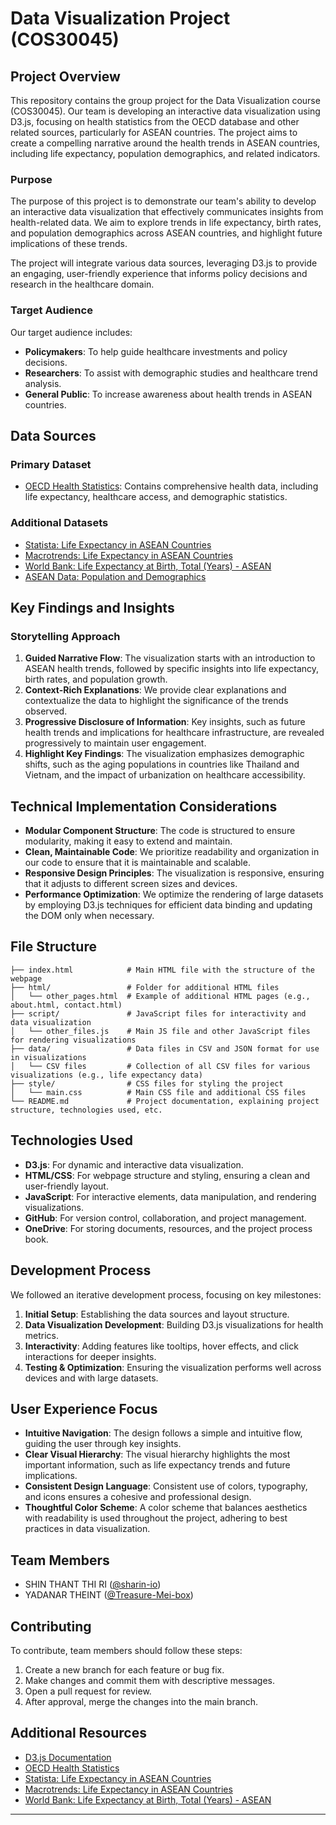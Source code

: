 # Data Visualization Project (COS30045)

## Project Overview

This repository contains the group project for the Data Visualization course (COS30045). Our team is developing an interactive data visualization using D3.js, focusing on health statistics from the OECD database and other related sources, particularly for ASEAN countries. The project aims to create a compelling narrative around the health trends in ASEAN countries, including life expectancy, population demographics, and related indicators.

### Purpose

The purpose of this project is to demonstrate our team's ability to develop an interactive data visualization that effectively communicates insights from health-related data. We aim to explore trends in life expectancy, birth rates, and population demographics across ASEAN countries, and highlight future implications of these trends. 

The project will integrate various data sources, leveraging D3.js to provide an engaging, user-friendly experience that informs policy decisions and research in the healthcare domain.

### Target Audience

Our target audience includes:
- **Policymakers**: To help guide healthcare investments and policy decisions.
- **Researchers**: To assist with demographic studies and healthcare trend analysis.
- **General Public**: To increase awareness about health trends in ASEAN countries.

## Data Sources

### Primary Dataset
- [OECD Health Statistics](https://www.oecd-ilibrary.org/social-issues-migration-health/data/oecd-health-statistics_health-data-en): Contains comprehensive health data, including life expectancy, healthcare access, and demographic statistics.

### Additional Datasets
- [Statista: Life Expectancy in ASEAN Countries](https://www.statista.com/statistics/life-expectancy-asean/)
- [Macrotrends: Life Expectancy in ASEAN Countries](https://www.macrotrends.net/countries/ASEAN/life-expectancy)
- [World Bank: Life Expectancy at Birth, Total (Years) - ASEAN](https://data.worldbank.org/indicator/SP.DYN.LE00.IN?locations=ASEAN)
- [ASEAN Data: Population and Demographics](https://aseanstats.asean.org)

## Key Findings and Insights

### Storytelling Approach
1. **Guided Narrative Flow**: The visualization starts with an introduction to ASEAN health trends, followed by specific insights into life expectancy, birth rates, and population growth.
2. **Context-Rich Explanations**: We provide clear explanations and contextualize the data to highlight the significance of the trends observed.
3. **Progressive Disclosure of Information**: Key insights, such as future health trends and implications for healthcare infrastructure, are revealed progressively to maintain user engagement.
4. **Highlight Key Findings**: The visualization emphasizes demographic shifts, such as the aging populations in countries like Thailand and Vietnam, and the impact of urbanization on healthcare accessibility.

## Technical Implementation Considerations

- **Modular Component Structure**: The code is structured to ensure modularity, making it easy to extend and maintain.
- **Clean, Maintainable Code**: We prioritize readability and organization in our code to ensure that it is maintainable and scalable.
- **Responsive Design Principles**: The visualization is responsive, ensuring that it adjusts to different screen sizes and devices.
- **Performance Optimization**: We optimize the rendering of large datasets by employing D3.js techniques for efficient data binding and updating the DOM only when necessary.

## File Structure

```
├── index.html            # Main HTML file with the structure of the webpage
├── html/                 # Folder for additional HTML files
│   └── other_pages.html  # Example of additional HTML pages (e.g., about.html, contact.html)
├── script/               # JavaScript files for interactivity and data visualization
│   └── other_files.js    # Main JS file and other JavaScript files for rendering visualizations
├── data/                 # Data files in CSV and JSON format for use in visualizations
│   └── CSV files         # Collection of all CSV files for various visualizations (e.g., life expectancy data)
├── style/                # CSS files for styling the project
│   └── main.css          # Main CSS file and additional CSS files
└── README.md             # Project documentation, explaining project structure, technologies used, etc.

```


## Technologies Used

- **D3.js**: For dynamic and interactive data visualization.
- **HTML/CSS**: For webpage structure and styling, ensuring a clean and user-friendly layout.
- **JavaScript**: For interactive elements, data manipulation, and rendering visualizations.
- **GitHub**: For version control, collaboration, and project management.
- **OneDrive**: For storing documents, resources, and the project process book.

## Development Process

We followed an iterative development process, focusing on key milestones:
1. **Initial Setup**: Establishing the data sources and layout structure.
2. **Data Visualization Development**: Building D3.js visualizations for health metrics.
3. **Interactivity**: Adding features like tooltips, hover effects, and click interactions for deeper insights.
4. **Testing & Optimization**: Ensuring the visualization performs well across devices and with large datasets.

## User Experience Focus

- **Intuitive Navigation**: The design follows a simple and intuitive flow, guiding the user through key insights.
- **Clear Visual Hierarchy**: The visual hierarchy highlights the most important information, such as life expectancy trends and future implications.
- **Consistent Design Language**: Consistent use of colors, typography, and icons ensures a cohesive and professional design.
- **Thoughtful Color Scheme**: A color scheme that balances aesthetics with readability is used throughout the project, adhering to best practices in data visualization.

## Team Members

- SHIN THANT THI RI ([@sharin-io](https://github.com/sharin-io))
- YADANAR THEINT ([@Treasure-Mei-box](https://github.com/Treasure-Mei-box))

## Contributing

To contribute, team members should follow these steps:
1. Create a new branch for each feature or bug fix.
2. Make changes and commit them with descriptive messages.
3. Open a pull request for review.
4. After approval, merge the changes into the main branch.

## Additional Resources

- [D3.js Documentation](https://d3js.org/)
- [OECD Health Statistics](https://www.oecd-ilibrary.org/social-issues-migration-health/data/oecd-health-statistics_health-data-en)
- [Statista: Life Expectancy in ASEAN Countries](https://www.statista.com/statistics/life-expectancy-asean/)
- [Macrotrends: Life Expectancy in ASEAN Countries](https://www.macrotrends.net/countries/ASEAN/life-expectancy)
- [World Bank: Life Expectancy at Birth, Total (Years) - ASEAN](https://data.worldbank.org/indicator/SP.DYN.LE00.IN?locations=ASEAN)

---
